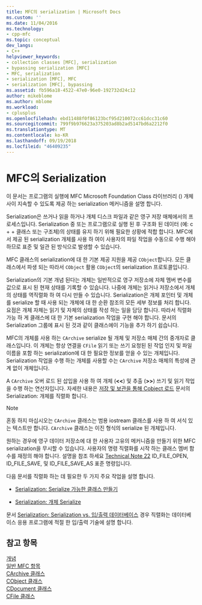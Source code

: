 ```yaml
---
title: MFC의 serialization | Microsoft Docs
ms.custom: ''
ms.date: 11/04/2016
ms.technology:
- cpp-mfc
ms.topic: conceptual
dev_langs:
- C++
helpviewer_keywords:
- collection classes [MFC], serialization
- bypassing serialization [MFC]
- MFC, serialization
- serialization [MFC], MFC
- serialization [MFC], bypassing
ms.assetid: fb596a18-4522-47e0-96e0-192732d24c12
author: mikeblome
ms.author: mblome
ms.workload:
- cplusplus
ms.openlocfilehash: ebd11488f0f86123bcf95d210072cc61dcc31c60
ms.sourcegitcommit: 799f9b976623a375203ad8b2ad5147bd6a2212f0
ms.translationtype: MT
ms.contentlocale: ko-KR
ms.lasthandoff: 09/19/2018
ms.locfileid: "46409235"
---
```

# <a name="serialization-in-mfc"></a>MFC의 Serialization

이 문서는 프로그램의 실행에 MFC Microsoft Foundation Class 라이브러리 () 개체 사이 지속할 수 있도록 제공 하는 serialization 메커니즘을 설명 합니다.

Serialization은 쓰거나 읽을 하거나 개체 디스크 파일과 같은 영구 저장 매체에서의 프로세스입니다. Serialization 중 또는 프로그램으로 실행 된 후 구조화 된 데이터 (예: c + + 클래스 또는 구조체)의 상태를 유지 하기 위해 필요한 상황에 적합 합니다. MFC에서 제공 된 serialization 개체를 사용 하 여이 사용자의 파일 작업을 수동으로 수행 해야 하므로 표준 및 일관 된 방식으로 발생할 수 있습니다.

MFC 클래스의 serialization에 대 한 기본 제공 지원을 제공 `CObject`합니다. 모든 클래스에서 파생 되는 따라서 `CObject` 활용 `CObject`의 serialization 프로토콜입니다.

Serialization의 기본 개념 된다는 개체는 일반적으로 영구 저장소에 자체 멤버 변수를 값으로 표시 된 현재 상태를 기록할 수 있습니다. 나중에 개체는 읽거나 저장소에서 개체의 상태를 역직렬화 하 여 다시 만들 수 있습니다. Serialization은 개체 포인터 및 개체를 serialize 할 때 사용 되는 개체에 대 한 순환 참조의 모든 세부 정보를 처리 합니다. 요점은 개체 자체는 읽기 및 자체의 상태를 작성 하는 일을 담당 합니다. 따라서 직렬화 가능 하 게 클래스에 대 한 기본 serialization 작업을 구현 해야 합니다. 문서의 Serialization 그룹에 표시 된 것과 같이 클래스에이 기능을 추가 하기 쉽습니다.

MFC의 개체를 사용 하는 `CArchive` serialize 될 개체 및 저장소 매체 간의 중개자로 클래스입니다. 이 개체는 항상 연결을 `CFile` 읽기 또는 쓰기 요청된 된 작업 인지 및 파일 이름을 포함 하는 serialization에 대 한 필요한 정보를 얻을 수 있는 개체입니다. Serialization 작업을 수행 하는 개체를 사용할 수는 `CArchive` 저장소 매체의 특성에 관계 없이 개체입니다.

A `CArchive` 오버 로드 된 삽입을 사용 하 여 개체 (**<\<**) 및 추출 (**>>**) 쓰기 및 읽기 작업을 수행 하는 연산자입니다. 자세한 내용은 [저장 및 보관을 통해 Cobject 로드](../mfc/storing-and-loading-cobjects-via-an-archive.md) 문서의 Serialization: 개체를 직렬화 합니다.

> [!NOTE]
>  혼동 하지 마십시오는 `CArchive` 클래스는 범용 iostream 클래스를 사용 하 여 서식 있는 텍스트만 합니다. `CArchive` 클래스는 이진 형식의 serialize 된 개체입니다.

원하는 경우에 영구 데이터 저장소에 대 한 사용자 고유의 메커니즘을 만들기 위한 MFC serialization을 무시할 수 있습니다. 사용자의 명령 직렬화를 시작 하는 클래스 멤버 함수를 재정의 해야 합니다. 설명을 참조 하세요 [Technical Note 22](../mfc/tn022-standard-commands-implementation.md) ID_FILE_OPEN, ID_FILE_SAVE, 및 ID_FILE_SAVE_AS 표준 명령입니다.

다음 문서를 직렬화 하는 데 필요한 두 가지 주요 작업을 설명 합니다.

- [Serialization: Serialize 가능한 클래스 만들기](../mfc/serialization-making-a-serializable-class.md)

- [Serialization: 개체 Serialize](../mfc/serialization-serializing-an-object.md)

문서 [Serialization: Serialization vs. 입/출력 데이터베이스](../mfc/serialization-serialization-vs-database-input-output.md) 경우 직렬화는 데이터베이스 응용 프로그램에 적절 한 입/출력 기술에 설명 합니다.

## <a name="see-also"></a>참고 항목

[개념](../mfc/mfc-concepts.md)<br/>
[일반 MFC 항목](../mfc/general-mfc-topics.md)<br/>
[CArchive 클래스](../mfc/reference/carchive-class.md)<br/>
[CObject 클래스](../mfc/reference/cobject-class.md)<br/>
[CDocument 클래스](../mfc/reference/cdocument-class.md)<br/>
[CFile 클래스](../mfc/reference/cfile-class.md)
